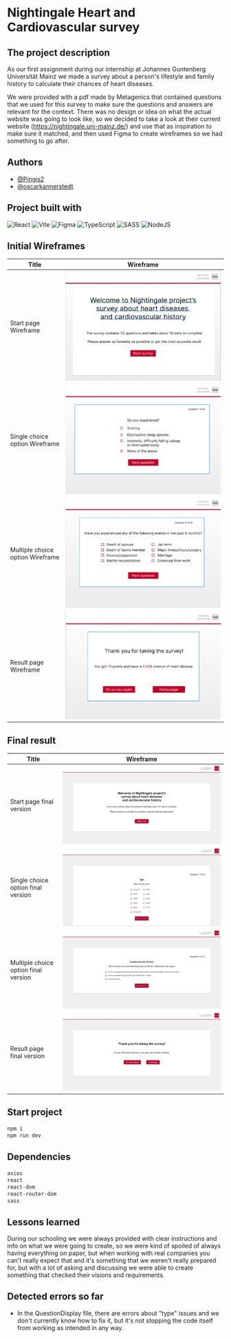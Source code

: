 # Nightingale Heart and Cardiovascular survey

## The project description

As our first assignment during our internship at Johannes Guntenberg Universität Mainz we made a survey about a person's lifestyle and family history to calculate their chances of heart diseases.

We were provided with a pdf made by Metagenics that contained questions that we used for this survey to make sure the questions and answers are relevant for the context. There was no design or idea on what the actual website was going to look like, so we decided to take a look at their current website (https://nightingale.uni-mainz.de/) and use that as inspiration to make sure it matched, and then used Figma to create wireframes so we had something to go after.

## Authors

- [@Pingis2](https://github.com/Pingis2)
- [@oscarkannerstedt](https://github.com/oscarkannerstedt)

## Project built with

![React](https://img.shields.io/badge/react-%2320232a.svg?style=for-the-badge&logo=react&logoColor=%2361DAFB)
![Vite](https://img.shields.io/badge/vite-%23646CFF.svg?style=for-the-badge&logo=vite&logoColor=white)
![Figma](https://img.shields.io/badge/figma-%23F24E1E.svg?style=for-the-badge&logo=figma&logoColor=white)
![TypeScript](https://img.shields.io/badge/typescript-%23007ACC.svg?style=for-the-badge&logo=typescript&logoColor=white)
![SASS](https://img.shields.io/badge/SASS-hotpink.svg?style=for-the-badge&logo=SASS&logoColor=white)
![NodeJS](https://img.shields.io/badge/node.js-6DA55F?style=for-the-badge&logo=node.js&logoColor=white)

## Initial Wireframes

| **Title**              | **Wireframe**  |
|------------------------|----------------|
| Start page Wireframe     | ![Start page Wireframe](frontend/src/assets/wireframes/Start-page-Wireframe.png) |
| Single choice option Wireframe     | ![Single choice option Wireframe](frontend/src/assets/Wireframes/Single-choice-option-Wireframe.png) |
| Multiple choice option Wireframe    | ![Multiple choice option Wireframe](frontend/src/assets/Wireframes/Multiple-choice-option-Wireframe.png) |
| Result page Wireframe   | ![Result page Wireframe](frontend/src/assets/Wireframes/Result-page-Wireframe.png) |


## Final result

| **Title**              | **Wireframe**  |
|------------------------|----------------|
| Start page final version    | ![Start page final version](frontend/src/assets/final-result/Start-page-final.jpeg) |
| Single choice option final version    | ![Single choice option final version](frontend/src/assets/final-result/Single-choice-final.jpeg) |
| Multiple choice option final version    | ![Multiple choice option final version](frontend/src/assets/final-result/Multiple-choice-final.jpeg) |
| Result page final version   | ![Result page final version](frontend/src/assets/final-result/Result-page-final.jpeg) |

## Start project

```
npm i
npm run dev
```

## Dependencies

```
axios
react
react-dom
react-router-dom
sass
```

## Lessons learned

During our schooling we were always provided with clear instructions and info on what we were going to create, so we were kind of spoiled of always having everything on paper, but when working with real companies you can't really expect that and it's something that we weren't really prepared for, but with a lot of asking and discussing we were able to create something that checked their visions and requirements.

## Detected errors so far
- In the QuestionDisplay file, there are errors about "type" issues and we don't currently know how to fix it, but it's not stopping the code itself from working as intended in any way.